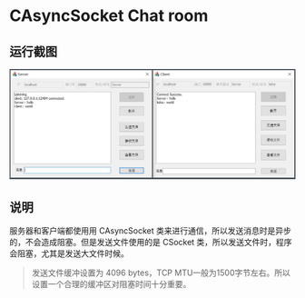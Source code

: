 # CAsyncSocket Chat room

## 运行截图

![Servert and Client](./Server%20and%20%20Client.PNG "Servert and Client")

## 说明

服务器和客户端都使用用 CAsyncSocket 类来进行通信，所以发送消息时是异步的，不会造成阻塞。但是发送文件使用的是 CSocket 类，所以发送文件时，程序会阻塞，尤其是发送大文件时候。

> 发送文件缓冲设置为 4096 bytes，TCP MTU一般为1500字节左右。所以设置一个合理的缓冲区对阻塞时间十分重要。